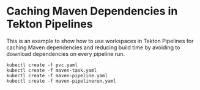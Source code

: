# Caching Maven Dependencies in Tekton Pipelines

This is an example to show how to use workspaces in Tekton Pipelines for caching Maven dependencies and reducing build time by avoiding to download dependencies on every pipeline run.


```
kubectl create -f pvc.yaml
kubectl create -f maven-task.yaml
kubectl create -f maven-pipeline.yaml
kubectl create -f maven-pipelinerun.yaml
```